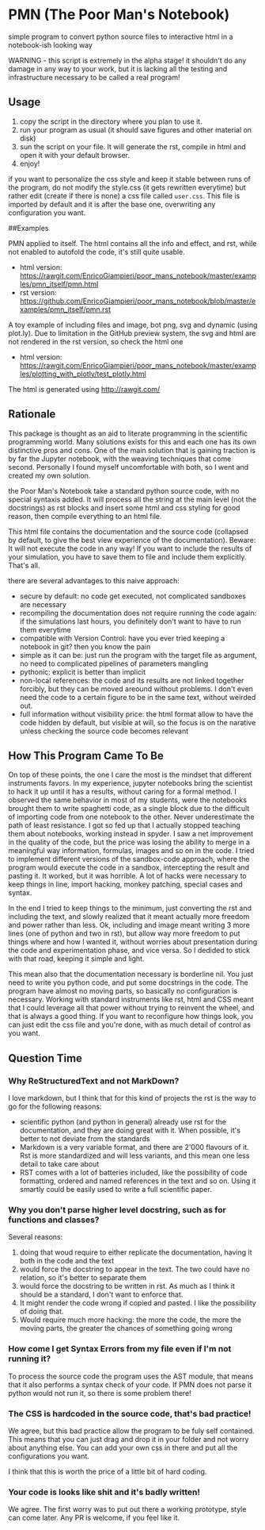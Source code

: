 # PMN (The Poor Man's Notebook)
simple program to convert python source files to interactive html in a notebook-ish looking way

WARNING - this script is extremely in the alpha stage! it shouldn't do any damage in any way to your work, but it is lacking all the testing and infrastructure necessary to be called a real program!

## Usage

1. copy the script in the directory where you plan to use it.
2. run your program as usual (it should save figures and other material on disk)
3. sun the script on your file. It will generate the rst, compile in html and open it with your default browser.
4. enjoy!

if you want to personalize the css style and keep it stable between runs of the program, do not modify the style.css (it gets rewritten everytime)
but rather edit (create if there is none) a css file called `user.css`. This file is imported by default and it is after the base one, overwriting any configuration you want.

##Examples

PMN applied to itself. The html contains all the info and effect, and rst, while not enabled to autofold the code, it's still quite usable. 

* html version: https://rawgit.com/EnricoGiampieri/poor_mans_notebook/master/examples/pmn_itself/pmn.html
* rst version: https://github.com/EnricoGiampieri/poor_mans_notebook/blob/master/examples/pmn_itself/pmn.rst

A toy example of including files and image, bot png, svg and dynamic (using plot.ly).
Due to limitation in the GitHub preview system, the svg and html are not rendered in the rst version, so check the html one

* html version: https://rawgit.com/EnricoGiampieri/poor_mans_notebook/master/examples/plotting_with_plotly/test_plotly.html

The html is generated using http://rawgit.com/

## Rationale

This package is thought as an aid to literate programming in the scientific programming world.
Many solutions exists for this and each one has its own distinctive pros and cons.
One of the main solution that is gaining traction is by far the Jupyter notebook, with the weaving techniques that come second.
Personally I found myself uncomfortable with both, so I went and created my own solution.

the Poor Man's Notebook take a standard python source code, with no special syntaxis added.
It will process all the string at the main level (not the docstrings) as rst blocks and insert some html and css styling for good reason, then compile everything to an html file.

This html file contains the documentation and the source code (collapsed by default, to give the best view experience of the documentation).
Beware: It will not execute the code in any way!
If you want to include the results of your simulation, you have to save them to file and include them explicitly.
That's all.

there are several advantages to this naive approach:

* secure by default: no code get executed, not complicated sandboxes are necessary
* recompiling the documentation does not require running the code again: if the simulations last hours, you definitely don't want to have to run them everytime
* compatible with Version Control: have you ever tried keeping a notebook in git? then you know the pain
* simple as it can be: just run the program with the target file as argument, no need to complicated pipelines of parameters mangling
* pythonic: explicit is better than implicit
* non-local references: the code and its results are not linked together forcibly, but they can be moved areound without problems. I don't even need the code to a certain figure to be in the same text, without weirded out.
* full information without visibility price: the html format allow to have the code hidden by default, but visible at will, so the focus is on the narative unless checking the source code becomes relevant

## How This Program Came To Be

On top of these points, the one I care the most is the mindset that different instruments favors.
In my experience, jupyter notebooks bring the scientist to hack it up until it has a results, without caring for a formal method.
I observed the same behavior in most of my students, were the notebooks brought them to write spaghetti code, as a single block due to the difficult of importing code from one notebook to the other.
Never underestimate the path of least resistance.
I got so fed up that I actually stopped teaching them about notebooks, working instead in spyder.
I saw a net improvement in the quality of the code, but the price was losing the ability to merge in a meaningful way information, formulas, images and so on in the code.
I tried to implement different versions of the sandbox-code approach, where the program would execute the code in a sandbox, intercepting the result and pasting it.
It worked, but it was horrible.
A lot of hacks were necessary to keep things in line, import hacking, monkey patching, special cases and syntax.

In the end I tried to keep things to the minimum, just converting the rst and including the text, and slowly realized that it meant actually more freedom and power rather than less.
Ok, including and image meant writing 3 more lines (one of python and two in rst), but allow way more freedom to put things where and how I wanted it, without worries about presentation during the code and experimentation phase, and vice versa.
So I dedided to stick with that road, keeping it simple and light.

This mean also that the documentation necessary is borderline nil.
You just need to write you python code, and put some docstrings in the code.
The program have almost no moving parts, so basically no configuration is necessary.
Working with standard instruments like rst, html and CSS meant that I could leverage all that power without trying to reinvent the wheel, and that is always a good thing.
If you want to reconfigure how things look, you can just edit the css file and you're done, with as much detail of control as you want.

## Question Time

### Why ReStructuredText and not MarkDown?
I love markdown, but I think that for this kind of projects the rst is the way to go for the following reasons:

* scientific python (and python in general) already use rst for the documentation, and they are doing great with it. When possible, it's better to not deviate from the standards
* Markdown is a very variable format, and there are 2'000 flavours of it. Rst is more standardized and will less variants, and this mean one less detail to take care about
* RST comes with a lot of batteries included, like the possibility of code formatting, ordered and named references in the text and so on. Using it smartly could be easily used to write a full scientific paper.

### Why you don't parse higher level docstring, such as for functions and classes?
Several reasons:

1. doing that woud require to either replicate the documentation, having it both in the code and the text
2. would force the docstring to appear in the text. The two could have no relation, so it's better to separate them
3. would force the docstring to be written in rst. As much as I think it should be a standard, I don't want to enforce that.
4. It might render the code wrong if copied and pasted. I like the possibility of doing that.
5. Would require much more hacking: the more the code, the more the moving parts, the greater the chances of something going wrong

### How come I get Syntax Errors from my file even if I'm not running it?
To process the source code the program uses the AST module, that means that it also performs a syntax check of your code.
If PMN does not parse it python would not run it, so there is some problem there!

### The CSS is hardcoded in the source code, that's bad practice!
We agree, but this bad practice allow the program to be fuly self contained. This means that you can just drag and drop it in your folder and not worry about anything else. 
You can add your own css in there and put all the configurations you want.

I think that this is worth the price of a little bit of hard coding.

### Your code is looks like shit and it's badly written!
We agree.
The first worry was to put out there a working prototype, style can come later.
Any PR is welcome, if you feel like it.



